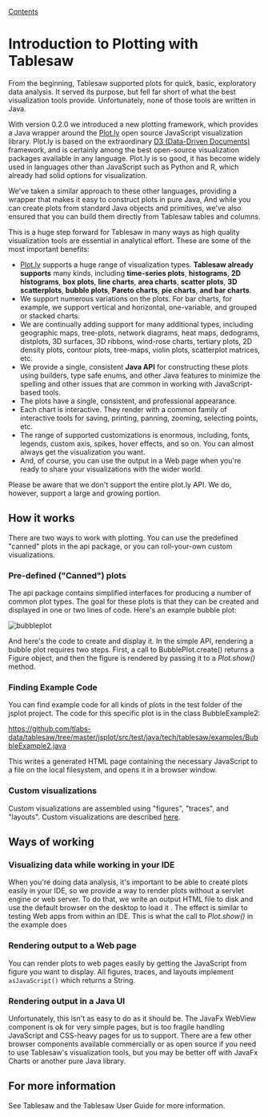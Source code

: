 [Contents](https://tlabs-data.github.io/tablesaw/userguide/toc)

# Introduction to Plotting with Tablesaw

From the beginning, Tablesaw supported plots for quick, basic, exploratory data analysis. It served its purpose, but fell far short of what the best visualization tools provide. Unfortunately, none of those tools are written in Java. 

With version 0.2.0 we introduced a new plotting framework, which provides a Java wrapper around the [Plot.ly](https://github.com/plotly) open source JavaScript visualization library. Plot.ly is based on the extraordinary [D3 (Data-Driven Documents)](https://d3js.org/) framework, and is certainly among the best open-source visualization packages available in any language. Plot.ly is so good, it has become widely used in languages other than JavaScript such as Python and R, which already had solid options for visualization. 

We've taken a similar approach to these other languages, providing a wrapper that makes it easy to construct plots in pure Java,  And while you can create plots from standard Java objects and primitives, we've also ensured that you can build them directly from Tablesaw tables and columns.  

This is a huge step forward for Tablesaw in many ways as high quality visualization tools are essential in analytical effort. These are some of the most important benefits:

- [Plot.ly](https://github.com/plotly) supports a huge range of visualization types. **Tablesaw already supports** many kinds, including **time-series plots**, **histograms**, **2D histograms**, **box plots**, **line charts**, **area charts**, **scatter plots**, **3D scatterplots**, **bubble plots**, **Pareto charts**, **pie charts**, **and bar charts**. 
- We support numerous variations on the plots. For bar charts, for example, we support vertical and horizontal, one-variable, and grouped or stacked charts. 
- We are continually adding support for many additional types, including geographic maps, tree-plots, network diagrams, heat maps, dedograms, distplots, 3D surfaces, 3D ribbons, wind-rose charts, tertiary plots, 2D density plots, contour plots, tree-maps, violin plots, scatterplot matrices, etc. 
- We provide a single, consistent **Java API** for constructing these plots using builders, type safe enums, and other Java features to minimize the spelling and other issues that are common in working with JavaScript-based tools.
- The plots have a single, consistent, and professional appearance. 
- Each chart is interactive. They render with a common family of interactive tools for saving, printing, panning, zooming, selecting points, etc. 
- The range of supported customizations is enormous, including, fonts, legends, custom axis, spikes, hover effects, and so on. You can almost always get the visualization you want. 
- And, of course, you can use the output in a Web page when you're ready to share your visualizations with the wider world.

Please be aware that we don't support the entire plot.ly API. We do, however, support a large and growing portion.

## How it works

There are two ways to work with plotting. You can use the predefined "canned" plots in the api package, or you can roll-your-own custom visualizations. 

### Pre-defined ("Canned") plots 

The api package contains simplified interfaces for producing a number of common plot types. The goal for these plots is that they can be created and displayed in one or two lines of code. Here's an example bubble plot: 

![bubbleplot](https://tlabs-data.github.io/tablesaw/userguide/images/eda/wine_bubble.png)

And here's the code to create and display it. In the simple API, rendering a bubble plot requires two steps. First, a call to BubblePlot.create() returns a Figure object, and then the figure is rendered by passing it to a *Plot.show()* method. 

### Finding Example Code

You can find example code for all kinds of plots in the test folder of the jsplot project. The code for this specific plot is in the class BubbleExample2:

https://github.com/tlabs-data/tablesaw/tree/master/jsplot/src/test/java/tech/tablesaw/examples/BubbleExample2.java

This writes a generated HTML page containing the necessary JavaScript to a file on the local filesystem, and opens it in a browser window.

### Custom visualizations 

Custom visualizations are assembled using "figures", "traces", and "layouts". Custom visualizations are described [here](https://tlabs-data.github.io/tablesaw/userguide/Visualization_custom). 

## Ways of working 

### Visualizing data while working in your IDE

When you're doing data analysis, it's important to be able to create plots easily in your IDE, so we provide a way to render plots without a servlet engine or web server. To do that, we write an output HTML file to disk and use the default browser on the desktop to load it . The effect is similar to testing Web apps from within an IDE. This is what the call to *Plot.show()* in the example does

### Rendering output to a Web page

You can render plots to web pages easily by getting the JavaScript from figure you want to display. All figures, traces, and layouts implement ```asJavaScript()``` which returns a String. 

### Rendering output in a Java UI

Unfortunately, this isn't as easy to do as it should be. The JavaFx  WebView component is ok for very simple pages, but is too fragile handling  JavaScript and CSS-heavy pages for us to support. There are a few other browser components available commercially or as open source if you need to use Tablesaw's visualization tools, but you may be better off with JavaFx Charts or another pure Java library. 

## For more information

See Tablesaw and the Tablesaw User Guide for more information.
